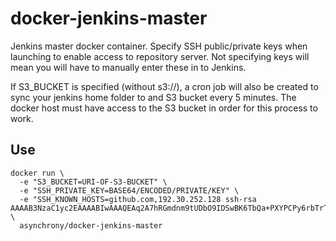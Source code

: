 # docker-jenkins-master

Jenkins master docker container. Specify SSH public/private keys when launching to enable access to repository server. Not specifying keys will mean you will have to manually enter these in to Jenkins.

If S3_BUCKET is specified (without s3://), a cron job will also be created to sync your jenkins home folder to and S3 bucket every 5 minutes. The docker host must have access to the S3 bucket in order for this process to work.

## Use

```
docker run \
  -e "S3_BUCKET=URI-OF-S3-BUCKET" \
  -e "SSH_PRIVATE_KEY=BASE64/ENCODED/PRIVATE/KEY" \
  -e "SSH_KNOWN_HOSTS=github.com,192.30.252.128 ssh-rsa AAAAB3NzaC1yc2EAAAABIwAAAQEAq2A7hRGmdnm9tUDbO9IDSwBK6TbQa+PXYPCPy6rbTrTtw7PHkccKrpp0yVhp5HdEIcKr6pLlVDBfOLX9QUsyCOV0wzfjIJNlGEYsdlLJizHhbn2mUjvSAHQqZETYP81eFzLQNnPHt4EVVUh7VfDESU84KezmD5QlWpXLmvU31/yMf+Se8xhHTvKSCZIFImWwoG6mbUoWf9nzpIoaSjB+weqqUUmpaaasXVal72J+UX2B+2RPW3RcT0eOzQgqlJL3RKrTJvdsjE3JEAvGq3lGHSZXy28G3skua2SmVi/w4yCE6gbODqnTWlg7+wC604ydGXA8VJiS5ap43JXiUFFAaQ==" \
  asynchrony/docker-jenkins-master
```
